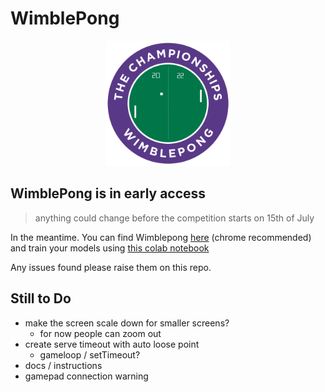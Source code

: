 # WimblePong

<p align="center">
  <img src="./public/wimblepong.png" alt="Logo" width="200"/>
</p>

## WimblePong is in early access

> anything could change before the competition starts on 15th of July

In the meantime. You can find Wimblepong [here](https://wimblepong.netlify.app) (chrome recommended) and train your models using [this colab notebook](./WimblepongCustomTrainingEnv.ipynb)

Any issues found please raise them on this repo.

## Still to Do

- make the screen scale down for smaller screens?
  - for now people can zoom out
- create serve timeout with auto loose point
  - gameloop / setTimeout?
- docs / instructions
- gamepad connection warning
